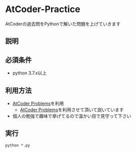 # AtCoder-Practice
AtCoderの過去問をPythonで解いた問題を上げていきます

## 説明
## 必須条件
- python 3.7.x以上

## 利用方法
* [AtCoder Problems](https://kenkoooo.com/atcoder/#/table/)を利用
    - [AtCoder Problems](https://kenkoooo.com/atcoder/#/table/)を利用させて頂いて説いています
* 個人の勉強で趣味で挙げてるので温かい目で見守って下さい

## 実行
```
python *.py
```